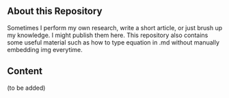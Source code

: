## About this Repository
Sometimes I perform my own research, write a short article, or just brush up my knowledge. I might publish them here. This repository also contains some useful material such as how to type equation in .md without manually embedding img everytime.

## Content
(to be added)